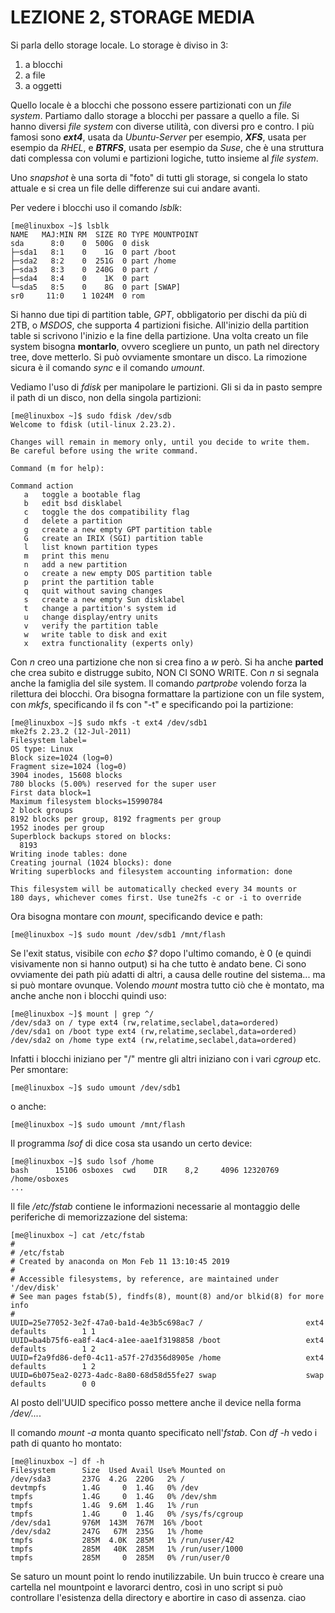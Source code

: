 
# LEZIONE 2, STORAGE MEDIA

Si parla dello storage locale. Lo storage è diviso in 3:
1) a blocchi
2) a file
3) a oggetti

Quello locale è a blocchi che possono essere partizionati con un *file system*.
Partiamo dallo storage a blocchi per passare a quello a file.
Si hanno diversi *file system* con diverse utilità, con diversi pro e contro. I più famosi sono ***ext4***, usata da *Ubuntu-Server* per esempio, ***XFS***, usata per esempio da *RHEL*, e ***BTRFS***, usata per esempio da *Suse*, che è una struttura dati complessa con volumi e partizioni logiche, tutto insieme al *file system*.

Uno *snapshot* è una sorta di "foto" di tutti gli storage, si congela lo stato attuale e si crea un file delle differenze sui cui andare avanti.

Per vedere i blocchi uso il comando *lsblk*:

```shell
[me@linuxbox ~]$ lsblk
NAME   MAJ:MIN RM  SIZE RO TYPE MOUNTPOINT
sda      8:0    0  500G  0 disk 
├─sda1   8:1    0    1G  0 part /boot
├─sda2   8:2    0  251G  0 part /home
├─sda3   8:3    0  240G  0 part /
├─sda4   8:4    0    1K  0 part 
└─sda5   8:5    0    8G  0 part [SWAP]
sr0     11:0    1 1024M  0 rom 
```
Si hanno due tipi di partition table, *GPT*, obbligatorio per dischi da più di 2TB, o *MSDOS*, che supporta 4 partizioni fisiche. All'inizio della partition table si scrivono l'inizio e la fine della partizione.
Una volta creato un file system bisogna **montarlo**, ovvero scegliere un punto, un path nel directory tree, dove metterlo. 
Si può ovviamente smontare un disco. La rimozione sicura è il comando *sync* e il comando *umount*. 

Vediamo l'uso di *fdisk* per manipolare le partizioni. Gli si da in pasto sempre il path di un disco, non della singola partizioni:

```shell
[me@linuxbox ~]$ sudo fdisk /dev/sdb
Welcome to fdisk (util-linux 2.23.2).

Changes will remain in memory only, until you decide to write them.
Be careful before using the write command.

Command (m for help):

Command action
   a   toggle a bootable flag
   b   edit bsd disklabel
   c   toggle the dos compatibility flag
   d   delete a partition
   g   create a new empty GPT partition table
   G   create an IRIX (SGI) partition table
   l   list known partition types
   m   print this menu
   n   add a new partition
   o   create a new empty DOS partition table
   p   print the partition table
   q   quit without saving changes
   s   create a new empty Sun disklabel
   t   change a partition's system id
   u   change display/entry units
   v   verify the partition table
   w   write table to disk and exit
   x   extra functionality (experts only)
```
Con *n* creo una partizione che non si crea fino a *w* però. Si ha anche **parted** che crea subito e distrugge subito, NON CI SONO WRITE. 
Con *n* si segnala anche la famiglia del sile system.
Il comando *partprobe* volendo forza la rilettura dei blocchi. 
Ora bisogna formattare la partizione con un file system, con *mkfs*, specificando il fs con "-t" e specificando poi la partizione:
```shell
[me@linuxbox ~]$ sudo mkfs -t ext4 /dev/sdb1
mke2fs 2.23.2 (12-Jul-2011)
Filesystem label=
OS type: Linux
Block size=1024 (log=0)
Fragment size=1024 (log=0)
3904 inodes, 15608 blocks
780 blocks (5.00%) reserved for the super user
First data block=1
Maximum filesystem blocks=15990784
2 block groups
8192 blocks per group, 8192 fragments per group
1952 inodes per group
Superblock backups stored on blocks:
  8193
Writing inode tables: done
Creating journal (1024 blocks): done
Writing superblocks and filesystem accounting information: done

This filesystem will be automatically checked every 34 mounts or
180 days, whichever comes first. Use tune2fs -c or -i to override
```
Ora bisogna montare con *mount*, specificando device e path:
```shell
[me@linuxbox ~]$ sudo mount /dev/sdb1 /mnt/flash
```
Se l'exit status, visibile con *echo $?* dopo l'ultimo comando, è 0 (e quindi visivamente non si hanno output) si ha che tutto è andato bene.
Ci sono ovviamente dei path più adatti di altri, a causa delle routine del sistema... ma si può montare ovunque.
Volendo *mount* mostra tutto ciò che è montato, ma anche anche non i blocchi quindi uso:
```shell
[me@linuxbox ~]$ mount | grep ^/
/dev/sda3 on / type ext4 (rw,relatime,seclabel,data=ordered)
/dev/sda1 on /boot type ext4 (rw,relatime,seclabel,data=ordered)
/dev/sda2 on /home type ext4 (rw,relatime,seclabel,data=ordered)
```
Infatti i blocchi iniziano per "/" mentre gli altri iniziano con i vari *cgroup* etc.
Per smontare:
```shell
[me@linuxbox ~]$ sudo umount /dev/sdb1
```
o anche:
```shell
[me@linuxbox ~]$ sudo umount /mnt/flash
```
Il programma *lsof* di dice cosa sta usando un certo device:
```shell
[me@linuxbox ~]$ sudo lsof /home
bash      15106 osboxes  cwd    DIR    8,2     4096 12320769 /home/osboxes
...
```
Il file */etc/fstab*  contiene le informazioni necessarie al montaggio delle periferiche di memorizzazione del sistema:
```shell
[me@linuxbox ~] cat /etc/fstab 
#
# /etc/fstab
# Created by anaconda on Mon Feb 11 13:10:45 2019
#
# Accessible filesystems, by reference, are maintained under '/dev/disk'
# See man pages fstab(5), findfs(8), mount(8) and/or blkid(8) for more info
#
UUID=25e77052-3e2f-47a0-ba1d-4e3b5c698ac7 /                       ext4    defaults        1 1
UUID=ba4b75f6-ea8f-4ac4-a1ee-aae1f3198858 /boot                   ext4    defaults        1 2
UUID=f2a9fd86-def0-4c11-a57f-27d356d8905e /home                   ext4    defaults        1 2
UUID=6b075ea2-0273-4adc-8a80-68d58d55fe27 swap                    swap    defaults        0 0
```
Al posto dell'UUID specifico posso mettere anche il device nella forma */dev/...*.

Il comando *mount -a* monta quanto specificato nell'*fstab*.
Con *df -h* vedo i path di quanto ho montato:
```shell
[me@linuxbox ~] df -h
Filesystem      Size  Used Avail Use% Mounted on
/dev/sda3       237G  4.2G  220G   2% /
devtmpfs        1.4G     0  1.4G   0% /dev
tmpfs           1.4G     0  1.4G   0% /dev/shm
tmpfs           1.4G  9.6M  1.4G   1% /run
tmpfs           1.4G     0  1.4G   0% /sys/fs/cgroup
/dev/sda1       976M  143M  767M  16% /boot
/dev/sda2       247G   67M  235G   1% /home
tmpfs           285M  4.0K  285M   1% /run/user/42
tmpfs           285M   40K  285M   1% /run/user/1000
tmpfs           285M     0  285M   0% /run/user/0
```
Se saturo un mount point lo rendo inutilizzabile.
Un buin trucco è creare una cartella nel mountpoint e lavorarci dentro, così in uno script
si può controllare l'esistenza della directory e abortire in caso di assenza.
ciao

